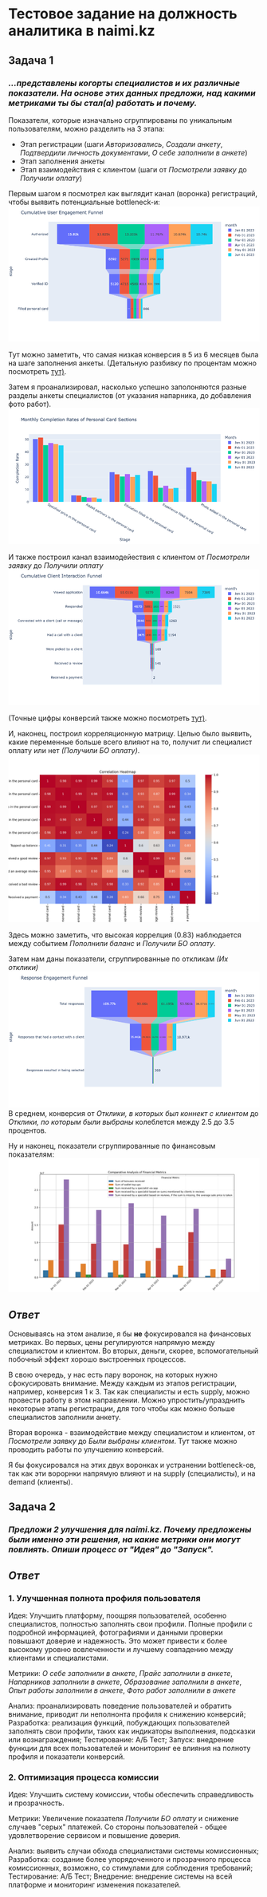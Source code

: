 # Тестовое задание на должность аналитика в naimi.kz
## Задача 1
### _...представлены когорты специалистов и их различные показатели. На основе этих данных предложи, над какими метриками ты бы стал(а) работать и почему._
Показатели, которые изначально сгруппированы по уникальным пользователям, можно разделить на 3 этапа:
  * Этап регистрации (шаги _Авторизовались_,	_Создали анкету_,	_Подтвердили личность документами_,	_О себе заполнили в анкете_)
  * Этап заполнения анкеты
  * Этап взаимодействия с клиентом (шаги от _Посмотрели заявку_ до _Получили оплату_)

Первым шагом я посмотрел как выглядит канал (воронка) регистраций, чтобы выявить потенциальные bottleneck-и:
[![Этап регитсрации](https://github.com/alibek-git/naimi.kz/blob/main/media/user-engagement-funnel.png)](https://github.com/alibek-git/naimi.kz/blob/main/naimi.kz.ipynb)

Тут можно заметить, что самая низкая конверсия в 5 из 6 месяцев была на шаге заполнения анкеты. (Детальную разбивку по процентам можно посмотреть <a href="https://github.com/alibek-git/naimi.kz/blob/main/naimi.kz.ipynb" target="_blank">тут)</a>.

Затем я проанализировал, насколько успешно заполоняются разные разделы анкеты специалистов (от указания напарника, до добавления фото работ).
[![Этап заполнения анкеты](https://github.com/alibek-git/naimi.kz/blob/main/media/form-completion-rates.png)](https://github.com/alibek-git/naimi.kz/blob/main/naimi.kz.ipynb)

И также построил канал взаимодейествия с клиентом от _Посмотрели заявку_ до _Получили оплату_
[![Этапы взаимодействия с клиентом](https://github.com/alibek-git/naimi.kz/blob/main/media/client-interaction-funnel.png)](https://github.com/alibek-git/naimi.kz/blob/main/naimi.kz.ipynb)

(Точные цифры конверсий также можно посмотреть <a href="https://github.com/alibek-git/naimi.kz/blob/main/naimi.kz.ipynb" target="_blank">тут)</a>.

И, наконец, построил корреляционную матрицу. Целью было выявить, какие переменные больше всего влияют на то, получит ли специалист оплату или нет _(Получили БО оплату)_.
[![Корреляционная матрица](https://github.com/alibek-git/naimi.kz/blob/main/media/correlation_heatmap.png)](https://github.com/alibek-git/naimi.kz/blob/main/naimi.kz.ipynb)

Здесь можно заметить, что высокая коррелция (0.83) наблюдается между событием _Пополнили баланс_ и _Получили БО оплату_.

Затем нам даны показатели, сгруппированные по откликам _(Их отклики)_
[![Конверсия  откликов](https://github.com/alibek-git/naimi.kz/blob/main/media/response-engagement-funnel.png)](https://github.com/alibek-git/naimi.kz/blob/main/naimi.kz.ipynb)
В среднем, конверсия от _Отклики, в которых был коннект с клиентом_ до _Отклики, по которым были выбраны_ колеблется между 2.5 до 3.5 процентов.

Ну и наконец, показатели сгруппированные по финансовым показателям:
[![Деньги](https://github.com/alibek-git/naimi.kz/blob/main/media/financials.png)](https://github.com/alibek-git/naimi.kz/blob/main/naimi.kz.ipynb)

## _Ответ_
Основываясь на этом анализе, я бы __не__ фокусировался на финансовых метриках. Во первых, цены регулируются напрямую между специалистом и клиентом. Во вторых, деньги, скорее, вспомогательный побочный эффект хорошо выстроенных процессов.

В свою очередь, у нас есть пару воронок, на которых нужно сфокусировать внимание. Между каждым из этапов регистрации, например, конверсия 1 к 3. Так как специалисты и есть supply, можно провести работу в этом направлении. Можно упростить/упразднить некоторые этапы регистрации, для того чтобы как можно больше специалистов заполнили анкету.

Вторая воронка - взаимодействие между специалистом и клиентом, от _Посмотрели заявку_ до _Были выбраны клиентом_. Тут также можно проводить работы по улучшению конверсий.

 Я бы фокусировался на этих двух воронках и устранении bottleneck-ов, так как эти ворорнки напрямую влияют и на supply (специалисты), и на demand (клиенты).



## Задача 2
### _Предложи 2 улучшения для naimi.kz. Почему предложены были именно эти решения, на какие метрики они могут повлиять. Опиши процесс от "Идея" до "Запуск"._
## _Ответ_
### 1. Улучшенная полнота профиля пользователя
Идея: Улучшить платформу, поощряя пользователей, особенно специалистов, полностью заполнять свои профили.
Полные профили с подробной информацией, фотографиями и данными проверки повышают доверие и надежность. Это может привести к более высокому уровню вовлеченности и лучшему совпадению между клиентами и специалистами.

Метрики: _О себе заполнили в анкете_,	_Прайс заполнили в анкете_,	_Напарников заполнили в анкете_,	_Образование заполнили в анкете_,	_Опыт работы заполнили в анкете_,	_Фото работ заполнили в анкете_

Анализ: проанализировать поведение пользователей и обратить внимание, приводит ли неполнонта профиля к снижению конверсий;
Разработка: реализация функций, побуждающих пользователей заполнять свои профили, таких как индикаторы выполнения, подсказки или вознаграждения;
Тестирование: А/Б Тест;
Запуск: внедрение функции для всех пользователей и мониторинг ее влияния на полноту профиля и показатели конверсий.

### 2. Оптимизация процесса комиссии
Идея: Улучшить систему комиссии, чтобы обеспечить справедливость и прозрачность.

Метрики: Увеличение показателя _Получили БО оплату_ и снижение случаев "серых" платежей. Со стороны пользователей - общее удовлетворение сервисом и повышение доверия.

Анализ: выявить случаи обхода специалистами системы комиссионных;
Разработка: создание более упорядоченного и прозрачного процесса комиссионных, возможно, со стимулами для соблюдения требований;
Тестирование: А/Б Тест;
Внедрение: внедрение системы на всей платформе и мониторинг изменения показателей.
